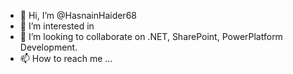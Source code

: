 - 👋 Hi, I’m @HasnainHaider68
- 👀 I’m interested in 
- 💞️ I’m looking to collaborate on .NET, SharePoint, PowerPlatform Development.
- 📫 How to reach me ...

<!---
HasnainHaider68/HasnainHaider68 is a ✨ special ✨ repository because its `README.md` (this file) appears on your GitHub profile.
You can click the Preview link to take a look at your changes.
--->

